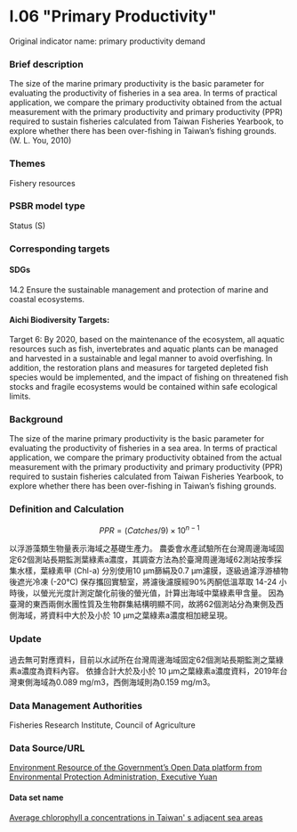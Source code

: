 # I.06 "Primary Productivity"
Original indicator name: primary productivity demand
<script type="text/javascript" src="http://cdn.mathjax.org/mathjax/latest/MathJax.js?config=TeX-AMS-MML_HTMLorMML"></script>

### Brief description
The size of the marine primary productivity is the basic parameter for evaluating the productivity of fisheries in a sea area. In terms of practical application, we compare the primary productivity obtained from the actual measurement with the primary productivity and primary productivity (PPR) required to sustain fisheries calculated from Taiwan Fisheries Yearbook, to explore whether there has been over-fishing in Taiwan’s fishing grounds. (W. L. You, 2010)
### Themes
Fishery resources
### PSBR model type
Status (S)
### Corresponding targets
#### SDGs
14.2 Ensure the sustainable management and protection of marine and coastal ecosystems.
#### Aichi Biodiversity Targets:
Target 6: By 2020, based on the maintenance of the ecosystem, all aquatic resources such as fish, invertebrates and aquatic plants can be managed and harvested in a sustainable and legal manner to avoid overfishing. In addition, the restoration plans and measures for targeted depleted fish species would be implemented, and the impact of fishing on threatened fish stocks and fragile ecosystems would be contained within safe ecological limits.
### Background
The size of the marine primary productivity is the basic parameter for evaluating the productivity of fisheries in a sea area. In terms of practical application, we compare the primary productivity obtained from the actual measurement with the primary productivity and primary productivity (PPR) required to sustain fisheries calculated from Taiwan Fisheries Yearbook, to explore whether there has been over-fishing in Taiwan’s fishing grounds.
### Definition and Calculation

$$ PPR=(Catches/9)\times10^{n-1} $$

以浮游藻類生物量表示海域之基礎生產力。 農委會水產試驗所在台灣周邊海域固定62個測站長期監測葉綠素a濃度，其調查方法為於臺灣周邊海域62測站按季採集水樣，葉綠素甲 (Chl-a) 分別使用10 μm篩絹及0.7 μm濾膜，逐級過濾浮游植物後遮光冷凍 (-20℃) 保存攜回實驗室，將濾後濾膜經90%丙酮低溫萃取 14-24 小時後，以螢光光度計測定酸化前後的螢光值，計算出海域中葉綠素甲含量。 因為臺灣的東西兩側水團性質及生物群集結構明顯不同，故將62個測站分為東側及西側海域，將資料中大於及小於 10 μm之葉綠素a濃度相加總呈現。
### Update
過去無可對應資料，目前以水試所在台灣周邊海域固定62個測站長期監測之葉綠素a濃度為資料內容。 依據合計大於及小於 10 μm之葉綠素a濃度資料，2019年台灣東側海域為0.089 mg/m3，西側海域則為0.159 mg/m3。
### Data Management Authorities
Fisheries Research Institute, Council of Agriculture
### Data Source/URL
[Environment Resource of the Government’s Open Data platform from Environmental Protection Administration, Executive Yuan](https://opendata.epa.gov.tw)
#### Data set name
[Average chlorophyll a concentrations in Taiwan' s adjacent sea areas](https://opendata.epa.gov.tw/Data/Contents/WAT00497/)